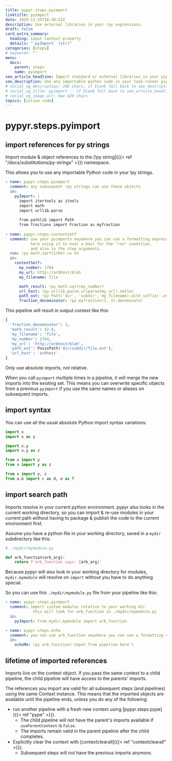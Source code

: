 ```yaml
---
title: pypyr.steps.pyimport
linktitle: pyimport
date: 2020-11-25T18:20:22Z
description: Use external libraries in your !py expressions.
draft: false
card_extra_summary:
  heading: input context property
  details: "`pyImport` (str)"
categories: [steps]
# keywords: ""
menu:
  docs:
    parent: steps
    name: pyimport
seo_article_headline: Import standard or external libraries in your pipeline.
seo_description: Use any importable python code in your task-runner pipeline expressions.
# social_og_description: 200 chars, if blank fall back to seo_description then description
# social_og_title: pyimport -- if blank fall back to seo_article_headline > .Title. Max 70 chars
# social_og_image_alt: max 420 chars
topics: [inline code]
---
```

# pypyr.steps.pyimport
## import references for py strings
Import module & object references to the 
[!py string]({{< ref "/docs/substitutions/py-strings" >}}) namespace.

This allows you to use any importable Python code in your !py strings.

```yaml
- name: pypyr.steps.pyimport
  comment: any subsequent !py strings can use these objects
  in:
    pyImport: |
      import itertools as itools
      import math
      import urllib.parse
      
      from pathlib import Path
      from fractions import Fraction as myfraction
      
- name: pypyr.steps.contextsetf
  comment: use your pyimports anywhere you can use a formatting expression.
           here using it to eval a bool for the "run" condition.
           and also in the step arguments.
  run: !py math.sqrt(1764) == 42
  in:
    contextSetf:
      my_number: 1764
      my_url: http://arbhost/blah
      my_filename: file

      math_result: !py math.sqrt(my_number)
      url_host: !py urllib.parse.urlparse(my_url).netloc
      path_out: !py Path('dir', 'subdir', my_filename).with_suffix('.ext')
      fraction_denominator: !py myfraction(1, 3).denominator
```

This pipeline will result in output context like this:
```py
{
  'fraction_denominator': 3,
  'math_result': 42.0,
  'my_filename': 'file',
  'my_number': 1764,
  'my_url': 'http://arbhost/blah',
  'path_out': PosixPath('dir/subdir/file.ext'),
  'url_host': 'arbhost'
}
```

Only use absolute imports, not relative.

When you call `pyimport` multiple times in a pipeline, it will merge the new
imports into the existing set. This means you can overwrite specific objects
from a previous `pyimport` if you use the same names or aliases on subsequent
imports.

## import syntax
You can use all the usual absolute Python import syntax variations:

```python
import x
import x as y

import x.y
import x.y as z

from x import y
from x import y as z

from x import y, z
from a.b import c as d, e as f
```

## import search path
Imports resolve in your current python environment. pypyr also looks in the
current working directory, so you can import & re-use modules in your current 
path without having to package & publish the code to the current environment 
first.

Assume you have a python file in your working directory, saved in a `mydir`
subdirectory like this:
```python
# ./mydir/mymodule.py

def arb_function(arb_arg):
    return f'arb_function says: {arb_arg}'
```

Because pypyr will also look in your working directory for modules,
`mydir.mymodule` will resolve on `import` without you have to do anything
special. 

So you can use this `./mydir/mymodule.py` file from your pipeline like this:
```yaml
- name: pypyr.steps.pyimport
  comment: import custom modules relative to your working dir
            this will look for arb_function in ./mydir/mymodule.py
  in:
    pyImport: from mydir.mymodule import arb_function

- name: pypyr.steps.echo
  comment: you can use arb_function anywhere you can use a formatting expression
  in:
    echoMe: !py arb_function('input from pipeline here')
```

## lifetime of imported references
Imports live on the context object. If you pass the same context to a child
pipeline, the child pipeline will have access to the parents' imports.

The references you import are valid for all subsequent steps (and pipelines)
using the same Context instance. This means that the imported objects are
available until the pipeline ends, unless you do any of the following:
- run another pipeline with a fresh new context using 
[pypyr.steps.pype]({{< ref "pype" >}}).
  - The child pipeline will not have the parent's imports available if 
  `useParentContext` is `False`.
  - The imports remain valid in the parent pipeline after the child completes.
- Explicitly clear the context with [contextclearall]({{< ref "contextclearall" >}}).
  - Subsequent steps will not have the previous imports anymore.